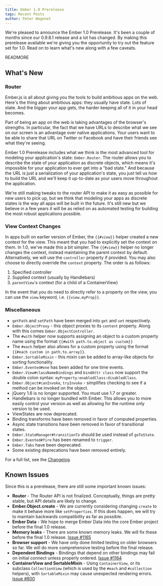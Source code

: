 ```yaml
--- 
title: Ember 1.0 Prerelease
tags: Recent Posts
author: Peter Wagenet
---
```


We're pleased to announce the Ember 1.0 Prerelease. It's been a couple
of months since our 0.9.8.1 release and a lot has changed. By making
this prerelease available we're giving you the opportunity to try out
the feature set for 1.0. Read on to learn what's new along with a few
caveats.

READMORE

## What's New

### Router

Ember.js is all about giving you the tools to build ambitious apps on
the web. Here's the thing about ambitious apps: they usually have state.
Lots of state. And the bigger your app gets, the harder keeping all
of it in your head becomes.

Part of being an app on the web is taking advantages of the browser's
strengths. In particular, the fact that we have URLs to describe what
we see on our screen is an advantage over native applications. Your
users want to be able to share that URL on Twitter or Facebook and have
 their friends see what they're seeing.

Ember 1.0 Prerelease includes what we think is the most advanced tool
for modeling your application's state: `Ember.Router`. The router allows
you to describe the state of your application as discrete objects, which
means it's impossible for your application to ever get into a "bad
state." And because the URL is just a serialization of your
application's state, you just tell us how to build the URL and we'll
keep it up-to-date as your users move throughout the application.

We're still making tweaks to the router API to make it as easy as
possible for new users to pick up, but we think that modeling your apps
as discrete states is the way all apps will be built in the future. It's
still new but we believe in a few years it will be as relied on as
automated testing for building the most robust applications possible.

### View Context Changes

In apps built on earlier version of Ember, the `{{#view}}` helper
created a new context for the view. This meant that you had to
explicitly set the context on them. In 1.0, we've made this a bit
simpler. The `{{#view}}` helper no longer changes the context, instead
maintaining the parent context by default. Alternatively, we will use
the `controller` property if provided. You may also choose to directly
override the `context` property. The order is as follows:

1. Specified controller
2. Supplied context (usually by Handlebars)
3. `parentView`'s context (for a child of a ContainerView)

In the event that you do need to directly refer to a property on the
view, you can use the `view` keyword, i.e. `{{view.myProp}}`.

### Miscellaneous

* `getPath` and `setPath` have been merged into `get` and `set`
  respectively.
* `Ember.ObjectProxy` - this object proxies to its `content` property.
  Along with this comes `Ember.ObjectController`.
* The `#with` helper now supports assigning an object to a custom
  property name using the format `{{#with path.to.object as custom}}`
* The `#each` helper also allows for a custom property using the format
  `{{#each custom in path.to.array}}`.
* `Ember.SortableMixin` - this mixin can be added to array-like objects
  for sorting functionality.
* `Ember.Evented#one` has been added for one time events.
* `Ember.View#classNameBindings` and `bindAttr class` now support the
  double colon syntax: `myProperty:enabledClass:disabledClass`.
* `Ember.Object#canInvoke`, `tryInvoke` - simplifies checking to see if
  a method can be invoked on the object.
* jQuery 1.6 is no longer supported. You must use 1.7 or greater.
* Handlebars is no longer bundled with Ember. This allows you to more
  easily control your version as well as allowing for the runtime only
  version to be used.
* ViewStates are now deprecated.
* Binding transforms have been removed in favor of computed properties.
* Async state transitions have been removed in favor of transitional
  states.
* `Ember.StateManager#transitionTo` should be used instead of
  `goToState`.
* `Ember.Evented#fire` has been renamed to `trigger`.
* `Ember.Tabs` have been deprecated.
* Some existing deprecations have been removed entirely.

For a full list, see the [Changelog](https://github.com/emberjs/ember.js/blob/master/CHANGELOG).


## Known Issues

Since this is a prerelease, there are still some important known issues:

* **Router** - The Router API is not finalized. Conceptually, things
  are pretty stable, but API details are likely to change.
* **Ember.Object.create** - We are currently considering changing `create`
  to make it behave more like `setProperties`. If this does
  happen, we will try to maintain backwards compatibility as far as
  possible.
* **Ember Data** - We hope to merge Ember Data into the core Ember project
  before the final 1.0 release.
* **Memory leaks** - There are some known memory leaks. We will fix these
  before the final 1.0 release. [Issue #1165](https://github.com/emberjs/ember.js/issues/1165)
* **Browser support** - We have only done limited testing on older
  browsers so far. We will do more comprehensive testing before the
  final release.
* **Dependent Bindings** - Bindings that depend on other bindings may
  fail on initial connect unless properly ordered. [Issue #1164](https://github.com/emberjs/ember.js/issues/1164)
* **ContainerView and SortableMixin** - Using `ContainerView`, or its
  subclass `CollectionView` (which is used by the `#each` and
  `#collection` helpers), with `SortableMixin` may cause unexpected
  rendering errors. [Issue #800](https://github.com/emberjs/ember.js/issues/800)
